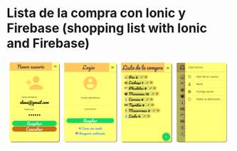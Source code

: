 # Lista de la compra con Ionic y Firebase (shopping list with Ionic and Firebase)

<img src="overview.png">
